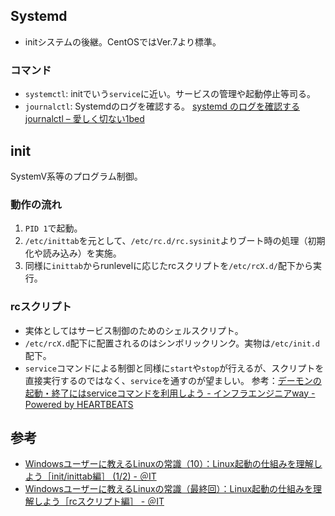 Systemd
----

* initシステムの後継。CentOSではVer.7より標準。

### コマンド

* `systemctl`: initでいう`service`に近い。サービスの管理や起動停止等司る。
* `journalctl`: Systemdのログを確認する。
  [systemd のログを確認する journalctl – 愛しく切ない1bed](http://1bed.saloon.jp/?p=684)


init
----

SystemV系等のプログラム制御。

### 動作の流れ

1. `PID 1`で起動。
1. `/etc/inittab`を元として、`/etc/rc.d/rc.sysinit`よりブート時の処理（初期化や読み込み）を実施。
1. 同様に`inittab`からrunlevelに応じたrcスクリプトを`/etc/rcX.d/`配下から実行。

### rcスクリプト

* 実体としてはサービス制御のためのシェルスクリプト。
* `/etc/rcX.d`配下に配置されるのはシンボリックリンク。実物は`/etc/init.d`配下。
* `service`コマンドによる制御と同様に`start`や`stop`が行えるが、スクリプトを直接実行するのではなく、`service`を通すのが望ましい。
  参考：[デーモンの起動・終了にはserviceコマンドを利用しよう - インフラエンジニアway - Powered by HEARTBEATS](http://heartbeats.jp/hbblog/2013/06/service-start-stop.html)


参考
----

* [Windowsユーザーに教えるLinuxの常識（10）：Linux起動の仕組みを理解しよう［init/inittab編］ (1/2) - ＠IT](http://www.atmarkit.co.jp/ait/articles/0204/02/news002.html)
* [Windowsユーザーに教えるLinuxの常識（最終回）：Linux起動の仕組みを理解しよう［rcスクリプト編］ - ＠IT](http://www.atmarkit.co.jp/ait/articles/0206/04/news001.html)